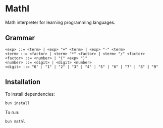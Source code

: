 # Mathl

Math interpreter for learning programming languages.

## Grammar

```bnf
<exp> ::= <term> | <exp> "+" <term> | <exp> "-" <term>
<term> ::= <factor> | <term> "*" <factor> | <term> "/" <factor>
<factor> ::= <number> | "(" <exp> ")"
<number> ::= <digit> | <digit> <number>
<digit> ::= "0" | "1" | "2" | "3" | "4" | "5" | "6" | "7" | "8" | "9"
```


## Installation

To install dependencies:

```bash
bun install
```

To run:

```bash
bun mathl
```
